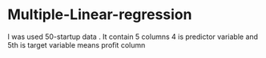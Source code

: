 # Multiple-Linear-regression
I was used 50-startup data . It contain 5 columns 4 is predictor variable and 5th is target variable means profit column

